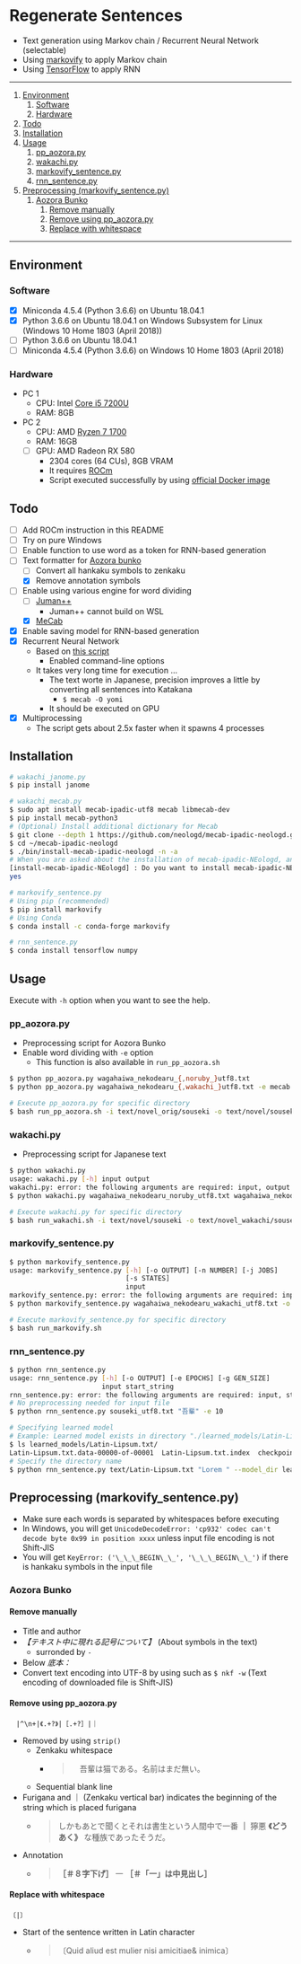 # Regenerate Sentences

- Text generation using Markov chain / Recurrent Neural Network (selectable)
- Using [markovify][markovify] to apply Markov chain
- Using [TensorFlow][tensorflow] to apply RNN

---

1. [Environment](#environment)
    1. [Software](#software)
    1. [Hardware](#hardware)
1. [Todo](#todo)
1. [Installation](#installation)
1. [Usage](#usage)
    1. [pp_aozora.py](#pp_aozorapy)
    1. [wakachi.py](#wakachipy)
    1. [markovify_sentence.py](#markovify_sentencepy)
    1. [rnn_sentence.py](#rnn_sentencepy)
1. [Preprocessing (markovify_sentence.py)](#preprocessing-markovify_sentencepy)
    1. [Aozora Bunko](#aozora-bunko)
        1. [Remove manually](#remove-manually)
        1. [Remove using pp_aozora.py](#remove-using-pp_aozorapy)
        1. [Replace with whitespace](#replace-with-whitespace)

---

## Environment

### Software

- [x] Miniconda 4.5.4 (Python 3.6.6) on Ubuntu 18.04.1
- [x] Python 3.6.6 on Ubuntu 18.04.1 on Windows Subsystem for Linux (Windows 10 Home 1803 (April 2018))
- [ ] Python 3.6.6 on Ubuntu 18.04.1
- [ ] Miniconda 4.5.4 (Python 3.6.6) on Windows 10 Home 1803 (April 2018)

### Hardware

- PC 1
    - CPU: Intel [Core i5 7200U](https://ark.intel.com/products/95443/Intel-Core-i5-7200U-Processor-3M-Cache-up-to-3_10-GHz)
    - RAM: 8GB
- PC 2
    - CPU: AMD [Ryzen 7 1700](https://www.amd.com/ja/products/cpu/amd-ryzen-7-1700)
    - RAM: 16GB
    - [ ] GPU: AMD Radeon RX 580
        - 2304 cores (64 CUs), 8GB VRAM
        - It requires [ROCm](https://github.com/RadeonOpenCompute/ROCm)
        - Script executed successfully by using [official Docker image](https://hub.docker.com/r/rocm/tensorflow/)

## Todo

- [ ] Add ROCm instruction in this README
- [ ] Try on pure Windows
- [ ] Enable function to use word as a token for RNN-based generation
- [ ] Text formatter for [Aozora bunko][aozora]
    - [ ] Convert all hankaku symbols to zenkaku
    - [x] Remove annotation symbols
- [ ] Enable using various engine for word dividing
    - [ ] [Juman++][jumanpp]
        - Juman++ cannot build on WSL
    - [x] [MeCab][mecab]
- [x] Enable saving model for RNN-based generation
- [x] Recurrent Neural Network
    - Based on [this script](https://github.com/0-jam/tf_tutorials/blob/master/text_generation.py)
        - Enabled command-line options
    - It takes very long time for execution ...
        - The text worte in Japanese, precision improves a little by converting all sentences into Katakana
            - `$ mecab -O yomi`
        - It should be executed on GPU
- [x] Multiprocessing
    - The script gets about 2.5x faster when it spawns 4 processes

## Installation

```bash
# wakachi_janome.py
$ pip install janome

# wakachi_mecab.py
$ sudo apt install mecab-ipadic-utf8 mecab libmecab-dev
$ pip install mecab-python3
# (Optional) Install additional dictionary for Mecab
$ git clone --depth 1 https://github.com/neologd/mecab-ipadic-neologd.git ~/mecab-ipadic-neologd
$ cd ~/mecab-ipadic-neologd
$ ./bin/install-mecab-ipadic-neologd -n -a
# When you are asked about the installation of mecab-ipadic-NEologd, answer "yes"
[install-mecab-ipadic-NEologd] : Do you want to install mecab-ipadic-NEologd? Type yes or no.
yes

# markovify_sentence.py
# Using pip (recommended)
$ pip install markovify
# Using Conda
$ conda install -c conda-forge markovify

# rnn_sentence.py
$ conda install tensorflow numpy
```

## Usage

Execute with `-h` option when you want to see the help.

### pp_aozora.py

- Preprocessing script for Aozora Bunko
- Enable word dividing with `-e` option
    - This function is also available in `run_pp_aozora.sh`

```bash
$ python pp_aozora.py wagahaiwa_nekodearu_{,noruby_}utf8.txt
$ python pp_aozora.py wagahaiwa_nekodearu_{,wakachi_}utf8.txt -e mecab

# Execute pp_aozora.py for specific directory
$ bash run_pp_aozora.sh -i text/novel_orig/souseki -o text/novel/souseki -e mecab
```

### wakachi.py

- Preprocessing script for Japanese text

```bash
$ python wakachi.py
usage: wakachi.py [-h] input output
wakachi.py: error: the following arguments are required: input, output
$ python wakachi.py wagahaiwa_nekodearu_noruby_utf8.txt wagahaiwa_nekodearu_wakachi_utf8.txt

# Execute wakachi.py for specific directory
$ bash run_wakachi.sh -i text/novel/souseki -o text/novel_wakachi/souseki -m
```

### markovify_sentence.py

```bash
$ python markovify_sentence.py
usage: markovify_sentence.py [-h] [-o OUTPUT] [-n NUMBER] [-j JOBS]
                             [-s STATES]
                             input
markovify_sentence.py: error: the following arguments are required: input
$ python markovify_sentence.py wagahaiwa_nekodearu_wakachi_utf8.txt -o wagahaiwa_nekodearu_markovified_1000.txt -n 100

# Execute markovify_sentence.py for specific directory
$ bash run_markovify.sh
```

### rnn_sentence.py

```bash
$ python rnn_sentence.py
usage: rnn_sentence.py [-h] [-o OUTPUT] [-e EPOCHS] [-g GEN_SIZE]
                       input start_string
rnn_sentence.py: error: the following arguments are required: input, start_string
# No preprocessing needed for input file
$ python rnn_sentence.py souseki_utf8.txt "吾輩" -e 10

# Specifying learned model
# Example: Learned model exists in directory "./learned_models/Latin-Lipsum.txt"
$ ls learned_models/Latin-Lipsum.txt/
Latin-Lipsum.txt.data-00000-of-00001  Latin-Lipsum.txt.index  checkpoint
# Specify the directory name
$ python rnn_sentence.py text/Latin-Lipsum.txt "Lorem " --model_dir learned_models/Latin-Lipsum.txt
```

## Preprocessing (markovify_sentence.py)

- Make sure each words is separated by whitespaces before executing
- In Windows, you will get `UnicodeDecodeError: 'cp932' codec can't decode byte 0x99 in position xxxx` unless input file encoding is not Shift-JIS
- You will get `KeyError: ('\_\_\_BEGIN\_\_', '\_\_\_BEGIN\_\_')` if there is hankaku symbols in the input file

### Aozora Bunko

#### Remove manually

- Title and author
- _【テキスト中に現れる記号について】_ (About symbols in the text)
    - surronded by `-`
- Below _底本：_
- Convert text encoding into UTF-8 by using such as `$ nkf -w` (Text encoding of downloaded file is Shift-JIS)

#### Remove using pp_aozora.py

```
　|^\n+|《.+?》|［.+?］|｜
```

- Removed by using `strip()`
    - Zenkaku whitespace
        - > 　吾輩は猫である。名前はまだ無い。
    - Sequential blank line
- Furigana and ｜ (Zenkaku vertical bar) indicates the beginning of the string which is placed furigana
    - > しかもあとで聞くとそれは書生という人間中で一番 **｜** 獰悪 **《どうあく》** な種族であったそうだ。
- Annotation
    - > **［＃８字下げ］** 一 **［＃「一」は中見出し］**

#### Replace with whitespace

```
〔|〕
```

- Start of the sentence written in Latin character
    - > 〔Quid aliud est mulier nisi amicitiae& inimica〕

[markovify]: https://github.com/jsvine/markovify
[tensorflow]: https://www.tensorflow.org/
[aozora]: https://www.aozora.gr.jp/
[janome]: http://mocobeta.github.io/janome/
[jumanpp]: http://nlp.ist.i.kyoto-u.ac.jp/index.php?JUMAN++
[mecab]: http://taku910.github.io/mecab/
